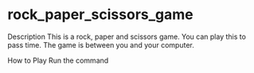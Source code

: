 # rock_paper_scissors_game

Description 
This is a rock, paper and scissors game. You can play this to pass time. The game is between you and your computer.

How to Play
Run the command 
